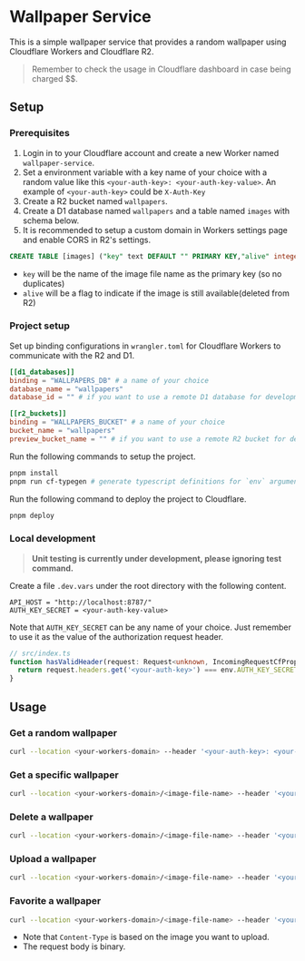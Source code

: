 # Wallpaper Service

This is a simple wallpaper service that provides a random wallpaper using Cloudflare Workers and Cloudflare R2.

> Remember to check the usage in Cloudflare dashboard in case being charged $$.

## Setup

### Prerequisites

1. Login in to your Cloudflare account and create a new Worker named `wallpaper-service`.
2. Set a environment variable with a key name of your choice with a random value like this `<your-auth-key>: <your-auth-key-value>`. An example of `<your-auth-key>` could be `X-Auth-Key`
3. Create a R2 bucket named `wallpapers`.
4. Create a D1 database named `wallpapers` and a table named `images` with schema below.
5. It is recommended to setup a custom domain in Workers settings page and enable CORS in R2's settings.

```sql
CREATE TABLE [images] ("key" text DEFAULT "" PRIMARY KEY,"alive" integer DEFAULT 1,"favorite" integer DEFAULT 0,"createDate" text DEFAULT "","deleteDate" text DEFAULT "");
```

* `key` will be the name of the image file name as the primary key (so no duplicates)
* `alive` will be a flag to indicate if the image is still available(deleted from R2)

### Project setup

Set up binding configurations in `wrangler.toml` for Cloudflare Workers to communicate with the R2 and D1.

```toml
[[d1_databases]]
binding = "WALLPAPERS_DB" # a name of your choice
database_name = "wallpapers"
database_id = "" # if you want to use a remote D1 database for development, create one and copy its id to here

[[r2_buckets]]
binding = "WALLPAPERS_BUCKET" # a name of your choice
bucket_name = "wallpapers"
preview_bucket_name = "" # if you want to use a remote R2 bucket for development, create one and copy its name to here
```

Run the following commands to setup the project.

```bash
pnpm install
pnpm run cf-typegen # generate typescript definitions for `env` argument
```

Run the following command to deploy the project to Cloudflare.

```bash
pnpm deploy
```

### Local development

> **Unit testing is currently under development, please ignoring test command.**

Create a file `.dev.vars` under the root directory with the following content.

```plaintext
API_HOST = "http://localhost:8787/"
AUTH_KEY_SECRET = <your-auth-key-value>
```

Note that `AUTH_KEY_SECRET` can be any name of your choice. Just remember to use it as the value of the authorization request header.

```typescript
// src/index.ts
function hasValidHeader(request: Request<unknown, IncomingRequestCfProperties<unknown>>, env: Env) {
  return request.headers.get('<your-auth-key>') === env.AUTH_KEY_SECRET
}
```

## Usage

### Get a random wallpaper

```bash
curl --location <your-workers-domain> --header '<your-auth-key>: <your-auth-key-value>'
```

### Get a specific wallpaper

```bash
curl --location <your-workers-domain>/<image-file-name> --header '<your-auth-key>: <your-auth-key-value>'
```

### Delete a wallpaper

```bash
curl --location <your-workers-domain>/<image-file-name> --header '<your-auth-key>: <your-auth-key-value>' --request DELETE
```

### Upload a wallpaper

```bash
curl --location <your-workers-domain>/<image-file-name> --header '<your-auth-key>: <your-auth-key-value>' --header 'Content-Type: image/jpeg' --data '@<local-path-to-image-file>'
```

### Favorite a wallpaper

```bash
curl --location <your-workers-domain>/<image-file-name> --header '<your-auth-key>: <your-auth-key-value>' --header 'Content-Type: application/json' --data '{ "favorite": true }'
```

* Note that `Content-Type` is based on the image you want to upload.
* The request body is binary.
